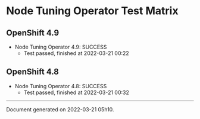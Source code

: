 
Node Tuning Operator Test Matrix
================================

OpenShift 4.9
-------------



* Node Tuning Operator 4.9: SUCCESS
  - Test passed, finished at 2022-03-21 00:22

OpenShift 4.8
-------------



* Node Tuning Operator 4.8: SUCCESS
  - Test passed, finished at 2022-03-21 00:32

---
Document generated on 2022-03-21 05h10.
